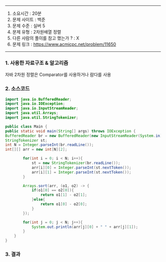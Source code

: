 
---

1. 소요시간 : 20분
2. 문제 사이트 : 백준
3. 문제 수준 : 실버 5
4. 문제 유형 : 2차원배열 정렬
5. 다른 사람의 풀이를 참고 했는가 ? : X
6. 문제 링크 : https://www.acmicpc.net/problem/11650

---

### 1. 사용한 자료구조 & 알고리즘
자바 2차원 정렬은 Comparator를 사용하거나 람다를 사용 


### 2. 소스코드
```java
import java.io.BufferedReader;
import java.io.IOException;
import java.io.InputStreamReader;
import java.util.Arrays;
import java.util.StringTokenizer;

public class Main {
public static void main(String[] args) throws IOException {
BufferedReader br = new BufferedReader(new InputStreamReader(System.in));
StringTokenizer st;
int N = Integer.parseInt(br.readLine());
int[][] arr = new int[N][2];

        for(int i = 0; i < N; i++){
            st = new StringTokenizer(br.readLine());
            arr[i][0] = Integer.parseInt(st.nextToken());
            arr[i][1] = Integer.parseInt(st.nextToken());
        }

        Arrays.sort(arr, (o1, o2) -> {
            if(o1[0] == o2[0]){
                return o1[1] - o2[1];
            }else{
                return o1[0] - o2[0];
            }
        });

        for(int j = 0; j < N; j++){
            System.out.println(arr[j][0] + " " + arr[j][1]);
        }
    }
}

```
### 3. 결과





